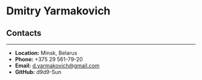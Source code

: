 # Dmitry Yarmakovich

## Contacts
---
* **Location:** Minsk, Belarus
* **Phone:** +375 29 561-79-20
* **Email:** d.yarmakovich@gmail.com
* **GitHub:** d9d9-Sun